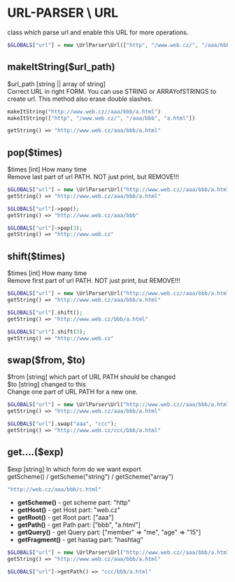 # URL-PARSER \ URL
 class which parse url and enable this URL for more operations.<br>


```php
$GLOBALS["url"] = new \UrlParser\Url(["http", "/www.web.cz/", "/aaa/bbb", "a.html"]);
```

## makeItString($url_path)
$url_path [string || array of string]<br>
Correct URL in right FORM. You can use STRING or ARRAYofSTRINGS to create url.
This method also erase double slashes.

```php
makeItString("http://www.web.cz//aaa/bbb/a.html")
makeItString(["http", "/www.web.cz/", "/aaa/bbb", "a.html"])

getString() => "http://www.web.cz/aaa/bbb/a.html"
```






## pop($times)
$times [int]		How many time<br>
Remove last part of url PATH. NOT just print, but REMOVE!!!

```php
$GLOBALS["url"] = new \UrlParser\Url("http://www.web.cz//aaa/bbb/a.html");
getString() => "http://www.web.cz/aaa/bbb/a.html"

$GLOBALS["url"]->pop();
getString() => "http://www.web.cz/aaa/bbb"

$GLOBALS["url"]->pop(3);
getString() => "http://www.web.cz"
```




## shift($times)
$times [int]		How many time<br>
Remove first part of url PATH. NOT just print, but REMOVE!!!

```php
$GLOBALS["url"] = new \UrlParser\Url("http://www.web.cz//aaa/bbb/a.html");
getString() => "http://www.web.cz/aaa/bbb/a.html"

$GLOBALS["url"].shift();
getString() => "http://www.web.cz/bbb/a.html"

$GLOBALS["url"].shift(3);
getString() => "http://www.web.cz"
```


## swap($from, $to)
$from [string]	which part of URL PATH should be changed<br>
$to [string]	changed to this<br>
Change one part of URL PATH for a new one.

```php
$GLOBALS["url"] = new \UrlParser\Url("http://www.web.cz//aaa/bbb/a.html");
getString() => "http://www.web.cz/aaa/bbb/a.html"

$GLOBALS["url"].swap("aaa", "ccc");
getString() => "http://www.web.cz/ccc/bbb/a.html"

```




## get....($exp)
$exp [string]	In which form do we want export<br>
getScheme() / getScheme("string") / getScheme("array")

```php
"http://web.cz/aaa/bbb/c.html"
```
- **getScheme()** - get scheme part: "http"
- **getHost()** - get Host part: "web.cz"
- **getRoot()** - get Root part: ["aaa"]
- **getPath()** - get Path part: ["bbb", "a.html"]
- **getQuery()** - get Query part: ["member" => "me", "age" => "15"]
- **getFragment()** - get hastag part: "hashtag"

```php
$GLOBALS["url"] = new \UrlParser\Url("http://www.web.cz//aaa/bbb/a.html");
getString() => "http://www.web.cz/aaa/bbb/a.html"

$GLOBALS["url"]->getPath() => "ccc/bbb/a.html"

```

